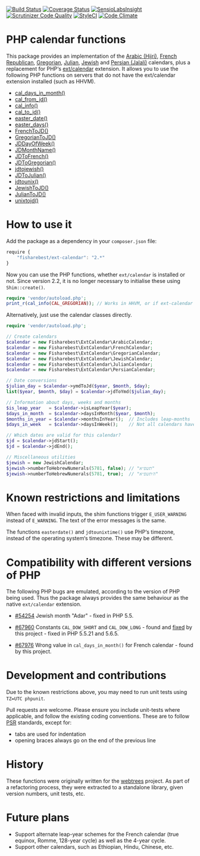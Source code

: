 [![Build Status](https://travis-ci.org/fisharebest/ext-calendar.svg?branch=master)](https://travis-ci.org/fisharebest/ext-calendar)
[![Coverage Status](https://coveralls.io/repos/fisharebest/ext-calendar/badge.png)](https://coveralls.io/r/fisharebest/ext-calendar)
[![SensioLabsInsight](https://insight.sensiolabs.com/projects/952d6e11-6941-447b-9757-fc8dbc3d2a1f/mini.png)](https://insight.sensiolabs.com/projects/952d6e11-6941-447b-9757-fc8dbc3d2a1f)
[![Scrutinizer Code Quality](https://scrutinizer-ci.com/g/fisharebest/ext-calendar/badges/quality-score.png?b=master)](https://scrutinizer-ci.com/g/fisharebest/ext-calendar/?branch=master)
[![StyleCI](https://github.styleci.io/repos/25974036/shield)](https://github.styleci.io/repos/25974036)
[![Code Climate](https://codeclimate.com/github/fisharebest/ext-calendar/badges/gpa.svg)](https://codeclimate.com/github/fisharebest/ext-calendar)

PHP calendar functions
======================

This package provides an implementation of the
[Arabic (Hijri)](https://en.wikipedia.org/wiki/Islamic_calendar),
[French Republican](https://en.wikipedia.org/wiki/French_Republican_Calendar),
[Gregorian](https://en.wikipedia.org/wiki/Gregorian_calendar),
[Julian](https://en.wikipedia.org/wiki/Julian_calendar),
[Jewish](https://en.wikipedia.org/wiki/Hebrew_calendar) and
[Persian (Jalali)](https://en.wikipedia.org/wiki/Iranian_calendars) calendars, plus
a replacement for PHP‘s [ext/calendar](https://php.net/calendar) extension.
It allows you to use the following PHP functions on servers that do not have the
ext/calendar extension installed (such as HHVM).

* [cal_days_in_month()](https://php.net/cal_days_in_month)
* [cal_from_jd()](https://php.net/cal_from_jd)
* [cal_info()](https://php.net/cal_info)
* [cal_to_jd()](https://php.net/cal_to_jd)
* [easter_date()](https://php.net/easter_date)
* [easter_days()](https://php.net/easter_days)
* [FrenchToJD()](https://php.net/FrenchToJD)
* [GregorianToJD()](https://php.net/GregorianToJD)
* [JDDayOfWeek()](https://php.net/JDDayOfWeek)
* [JDMonthName()](https://php.net/JDMonthName)
* [JDToFrench()](https://php.net/JDToFrench)
* [JDToGregorian()](https://php.net/JDToGregorian)
* [jdtojewish()](https://php.net/jdtojewish)
* [JDToJulian()](https://php.net/JDToJulian)
* [jdtounix()](https://php.net/jdtounix)
* [JewishToJD()](https://php.net/JewishToJD)
* [JulianToJD()](https://php.net/JulianToJD)
* [unixtojd()](https://php.net/unixtojd)

How to use it
=============

Add the package as a dependency in your `composer.json` file:

``` javascript
require {
    "fisharebest/ext-calendar": "2.*"
}
```

Now you can use the PHP functions, whether `ext/calendar` is installed or not.
Since version 2.2, it is no longer necessary to initialise these using `Shim::create()`.

``` php
require 'vendor/autoload.php';
print_r(cal_info(CAL_GREGORIAN)); // Works in HHVM, or if ext-calendar is not installed
```

Alternatively, just use the calendar classes directly.

``` php
require 'vendor/autoload.php';

// Create calendars
$calendar = new Fisharebest\ExtCalendar\ArabicCalendar;
$calendar = new Fisharebest\ExtCalendar\FrenchCalendar;
$calendar = new Fisharebest\ExtCalendar\GregorianCalendar;
$calendar = new Fisharebest\ExtCalendar\JewishCalendar;
$calendar = new Fisharebest\ExtCalendar\JulianCalendar;
$calendar = new Fisharebest\ExtCalendar\PersianCalendar;

// Date conversions
$julian_day = $calendar->ymdToJd($year, $month, $day);
list($year, $month, $day) = $calendar->jdToYmd($julian_day);

// Information about days, weeks and months
$is_leap_year   = $calendar->isLeapYear($year);
$days_in_month  = $calendar->daysInMonth($year, $month);
$months_in_year = $calendar->monthsInYear();  // Includes leap-months
$days_in_week   = $calendar->daysInWeek();    // Not all calendars have 7!

// Which dates are valid for this calendar?
$jd = $calendar->jdStart();
$jd = $calendar->jdEnd();

// Miscellaneous utilities
$jewish = new JewishCalendar;
$jewish->numberToHebrewNumerals(5781, false); // "תשפ״א"
$jewish->numberToHebrewNumerals(5781, true);  // "ה׳תשפ״א"
```

Known restrictions and limitations
==================================

When faced with invalid inputs, the shim functions trigger `E_USER_WARNING` instead of `E_WARNING`.  The text of the error messages is the same.

The functions `easterdate()` and `jdtounixtime()` use PHP‘s timezone, instead of the operating system‘s timezone.  These may be different.

Compatibility with different versions of PHP
============================================

The following PHP bugs are emulated, according to the version of PHP being used.
Thus the package always provides the same behaviour as the native `ext/calendar` extension.

* [#54254](https://bugs.php.net/bug.php?id=54254) Jewish month "Adar" - fixed in PHP 5.5.

* [#67960](https://bugs.php.net/bug.php?id=67960) Constants `CAL_DOW_SHORT` and `CAL_DOW_LONG` - found and [fixed](https://github.com/php/php-src/commit/244fc1e05367dc7ebdf2db260c8bc8b106563d26) by this project - fixed in PHP 5.5.21 and 5.6.5.

* [#67976](https://bugs.php.net/bug.php?id=67976) Wrong value in `cal_days_in_month()` for French calendar - found by this project.

Development and contributions
=============================

Due to the known restrictions above, you may need to run unit tests using `TZ=UTC phpunit`.

Pull requests are welcome.  Please ensure you include unit-tests where
applicable, and follow the existing coding conventions.  These are to follow
[PSR](http://www.php-fig.org/) standards, except for:

* tabs are used for indentation
* opening braces always go on the end of the previous line

History
=======

These functions were originally written for the [webtrees](http://www.webtrees.net)
project.  As part of a refactoring process, they were extracted to a standalone
library, given version numbers, unit tests, etc.

Future plans
============

* Support alternate leap-year schemes for the French calendar (true equinox, Romme, 128-year cycle) as well as the 4-year cycle.
* Support other calendars, such as Ethiopian, Hindu, Chinese, etc.
